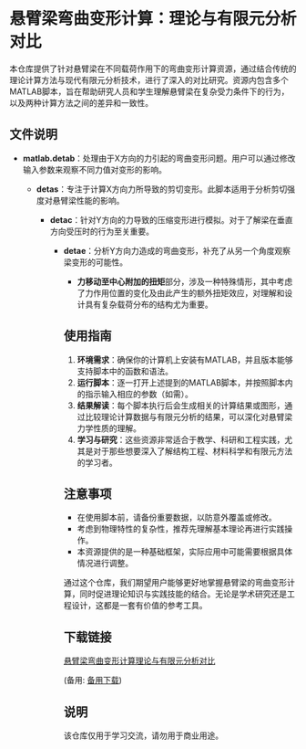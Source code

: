 # 悬臂梁弯曲变形计算：理论与有限元分析对比

本仓库提供了针对悬臂梁在不同载荷作用下的弯曲变形计算资源，通过结合传统的理论计算方法与现代有限元分析技术，进行了深入的对比研究。资源内包含多个MATLAB脚本，旨在帮助研究人员和学生理解悬臂梁在复杂受力条件下的行为，以及两种计算方法之间的差异和一致性。

## 文件说明

- **matlab.detab**：处理由于X方向的力引起的弯曲变形问题。用户可以通过修改输入参数来观察不同力值对变形的影响。

  - **detas**：专注于计算X方向力所导致的剪切变形。此脚本适用于分析剪切强度对悬臂梁性能的影响。

    - **detac**：针对Y方向的力导致的压缩变形进行模拟。对于了解梁在垂直方向受压时的行为至关重要。

      - **detae**：分析Y方向力造成的弯曲变形，补充了从另一个角度观察梁变形的可能性。

        - **力移动至中心附加的扭矩**部分，涉及一种特殊情形，其中考虑了力作用位置的变化及由此产生的额外扭矩效应，对理解和设计具有复杂载荷分布的结构尤为重要。

        ## 使用指南

        1. **环境需求**：确保你的计算机上安装有MATLAB，并且版本能够支持脚本中的函数和语法。
        2. **运行脚本**：逐一打开上述提到的MATLAB脚本，并按照脚本内的指示输入相应的参数（如需）。
        3. **结果解读**：每个脚本执行后会生成相关的计算结果或图形，通过比较理论计算数据与有限元分析的结果，可以深化对悬臂梁力学性质的理解。
        4. **学习与研究**：这些资源非常适合于教学、科研和工程实践，尤其是对于那些想要深入了解结构工程、材料科学和有限元方法的学习者。

        ## 注意事项

        - 在使用脚本前，请备份重要数据，以防意外覆盖或修改。
        - 考虑到物理特性的复杂性，推荐先理解基本理论再进行实践操作。
        - 本资源提供的是一种基础框架，实际应用中可能需要根据具体情况进行调整。

        通过这个仓库，我们期望用户能够更好地掌握悬臂梁的弯曲变形计算，同时促进理论知识与实践技能的结合。无论是学术研究还是工程设计，这都是一套有价值的参考工具。

        ## 下载链接
        [悬臂梁弯曲变形计算理论与有限元分析对比](https://pan.quark.cn/s/a4aede17e656) 

        (备用: [备用下载](https://pan.baidu.com/s/1k-eOlENFHfsB0iBLTAb2Mw?pwd=1234))

        ## 说明

        该仓库仅用于学习交流，请勿用于商业用途。
